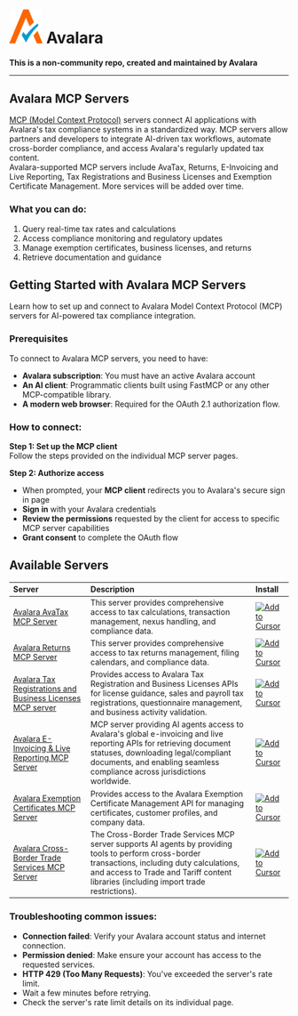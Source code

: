 
# <img src="A-Check.png" alt="A-Check" width="60"> Avalara

**This is a non-community repo, created and maintained by Avalara**
___

## Avalara MCP Servers


[MCP (Model Context Protocol)](https://modelcontextprotocol.io/docs/getting-started/intro)   servers connect AI applications with Avalara's tax compliance systems in a standardized way. MCP servers allow partners and developers to integrate AI-driven tax workflows, automate cross-border compliance, and access Avalara's regularly updated tax content.  
Avalara-supported MCP servers include AvaTax, Returns, E-Invoicing and Live Reporting, Tax Registrations and Business Licenses and Exemption Certificate Management. More services will be added over time.



### What you can do:

1. Query real-time tax rates and calculations
2. Access compliance monitoring and regulatory updates
3. Manage exemption certificates, business licenses, and returns
4. Retrieve documentation and guidance


## Getting Started with Avalara MCP Servers

Learn how to set up and connect to Avalara Model Context Protocol (MCP) servers for AI-powered tax compliance integration.

### Prerequisites

To connect to Avalara MCP servers, you need to have:
* **Avalara subscription**: You must have an active Avalara account
* **An AI client**: Programmatic clients built using FastMCP or any other MCP-compatible library.
* **A modern web browser**: Required for the OAuth 2.1 authorization flow.



### How to connect:

**Step 1: Set up the MCP client**  
Follow the steps provided on the individual MCP server pages.

**Step 2: Authorize access**     
* When prompted, your **MCP client** redirects you to Avalara's secure sign in page
* **Sign in** with your Avalara credentials
* **Review the permissions** requested by the client for access to specific MCP server capabilities
* **Grant consent** to complete the OAuth flow  

## Available Servers


| Server | Description | Install |
|:-------|:------------|:--------|
| [Avalara AvaTax MCP Server](https://developer.avalara.com/mcp-servers/avatax/) | This server provides comprehensive access to tax calculations, transaction management, nexus handling, and compliance data. | [![Add to Cursor](https://developer.avalara.com/_next/static/images/cusrsorinstalldark-38837d7218a6c5107baf81b454bddd11.svg)](cursor://anysphere.cursor-deeplink/mcp/install?name=avalara-avatax-mcp-server&config=eyJ1cmwiOiJodHRwczovL21jcC5hdmFsYXJhLmNvbS9hdmF0YXgifQ==) |
| [Avalara Returns MCP Server](https://developer.avalara.com/mcp-servers/managed-returns/) | This server provides comprehensive access to tax returns management, filing calendars, and compliance data. | [![Add to Cursor](https://developer.avalara.com/_next/static/images/cusrsorinstalldark-38837d7218a6c5107baf81b454bddd11.svg)](cursor://anysphere.cursor-deeplink/mcp/install?name=avalara-returns-mcp-server&config=eyJ1cmwiOiJodHRwczovL21jcC5hdmFsYXJhLmNvbS9yZXR1cm5zIn0=) |
| [Avalara Tax Registrations and Business Licenses MCP server](https://developer.avalara.com/mcp-servers/business_licensing/) | Provides access to Avalara Tax Registration and Business Licenses APIs for license guidance, sales and payroll tax registrations, questionnaire management, and business activity validation. | [![Add to Cursor](https://developer.avalara.com/_next/static/images/cusrsorinstalldark-38837d7218a6c5107baf81b454bddd11.svg)](cursor://anysphere.cursor-deeplink/mcp/install?name=avalara-business-licensing-mcp-server&config=eyJ1cmwiOiJodHRwczovL21jcC5hdmFsYXJhLmNvbS9idXNpbmVzcy1saWNlbnNpbmcifQ==) |
| [Avalara E-Invoicing & Live Reporting MCP Server](https://developer.avalara.com/mcp-servers/E-Invoicing/) | MCP server providing AI agents access to Avalara's global e-invoicing and live reporting APIs for retrieving document statuses, downloading legal/compliant documents, and enabling seamless compliance across jurisdictions worldwide. | [![Add to Cursor](https://developer.avalara.com/_next/static/images/cusrsorinstalldark-38837d7218a6c5107baf81b454bddd11.svg)](cursor://anysphere.cursor-deeplink/mcp/install?name=avalara-e-invoicing-mcp-server&config=eyJ1cmwiOiJodHRwczovL21jcC5hdmFsYXJhLmNvbS9lLWludm9pY2luZyJ9) |
| [Avalara Exemption Certificates MCP Server](https://developer.avalara.com/mcp-servers/exemption-certificate-management/) | Provides access to the Avalara Exemption Certificate Management API for managing certificates, customer profiles, and company data. | [![Add to Cursor](https://developer.avalara.com/_next/static/images/cusrsorinstalldark-38837d7218a6c5107baf81b454bddd11.svg)](cursor://anysphere.cursor-deeplink/mcp/install?name=avalara-exemption-certificates-mcp-server&config=eyJ1cmwiOiJodHRwczovL21jcC5hdmFsYXJhLmNvbS9leGVtcHRpb24tY2VydGlmaWNhdGVzIn0=) |
| [Avalara Cross-Border Trade Services MCP Server](https://developer.avalara.com/mcp-servers/cross-border/) | The Cross-Border Trade Services MCP server supports AI agents by providing tools to perform cross-border transactions, including duty calculations, and access to Trade and Tariff content libraries (including import trade restrictions). | [![Add to Cursor](https://developer.avalara.com/_next/static/images/cusrsorinstalldark-38837d7218a6c5107baf81b454bddd11.svg)](cursor://anysphere.cursor-deeplink/mcp/install?name=avalara-cross-border-mcp-server&config=eyJ1cmwiOiJodHRwczovL21jcC5hdmFsYXJhLmNvbS9jcm9zcy1ib3JkZXIifQ==) |


### Troubleshooting common issues:
* **Connection failed**: Verify your Avalara account status and internet connection.
* **Permission denied**: Make ensure your account has access to the requested services.
* **HTTP 429 (Too Many Requests)**: You've exceeded the server's rate limit.
* Wait a few minutes before retrying.
* Check the server's rate limit details on its individual page.
  


